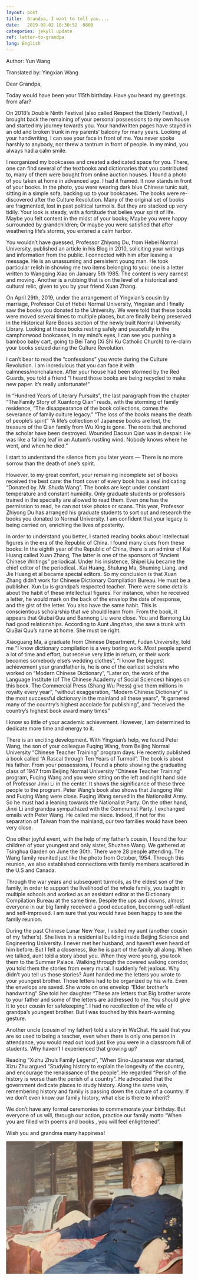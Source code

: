 ```yaml
---
layout: post
title:  Grandpa, I want to tell you....
date:   2019-08-02 18:30:52 -0800
categories: jekyll update
ref: letter-to-grandpa
lang: English
---
```


Author: Yun Wang

Translated by:  Yingxian Wang

Dear Grandpa,

Today would have been your 115th birthday. Have you heard my greetings from afar?

On 2018’s Double Ninth Festival (also called Respect the Elderly Festival), I brought back the remaining of your personal possessions to my own house and started my journey towards you. Your handwritten pages have stayed in an old and broken trunk in my parents’ balcony for many years. Looking at your handwriting, I can see your face in front of me. You never spoke harshly to anybody, nor threw a tantrum in front of people. In my mind, you always had a calm smile.

I reorganized my bookcases and created a dedicated space for you. There, one can find several of the textbooks and dictionaries that you contributed to, many of them were bought from online auction houses. I found a photo of you taken at home in advanced age. I had it framed. It now stands in front of your books. In the photo, you were wearing dark blue Chinese tunic suit, sitting in a simple sofa, backing up to your bookcases. The books were re-discovered after the Culture Revolution. Many of the original set of books are fragmented, lost in past political turmoils. But they are stacked up very tidily. Your look is steady, with a fortitude that belies your spirit of life. Maybe you felt content in the midst of your books; Maybe you were happy surrounded by grandchildren; Or maybe you were satisfied that after weathering life’s storms, you entered a calm harbor.

You wouldn’t have guessed,  Professor Zhiyong Du, from Hebei Normal University, published an article in his Blog in 2010, soliciting your writings and information from the public. I connected with him after leaving a message. He is an unassuming and persistent young man. He took particular relish in showing me two items belonging to you: one is a letter written to Wangqing Xiao on January 5th 1985. The content is very earnest and moving. Another is a rubbing that is on the level of a historical and cultural relic, given to you by your friend Xuan Zhang.

On April 29th, 2019, under the arrangement of Yingxian’s cousin by marriage, Professor Cui of Hebei Normal University, Yingxian and I finally saw the books you donated to the University. We were told that these books were moved several times to multiple places, but are finally being preserved in the Historical Rare Books section of the newly built Normal University Library. Looking at these books resting safely and peacefully in the camphorwood bookcases, in my mind’s eyes, I can see you pushing a bamboo baby cart, going to  Bei Tang (Xi Shi Ku Catholic Church) to re-claim your books seized during the Culture Revolution.

I can’t bear to read the “confessions” you wrote during the Culture Revolution. I am incredulous that you can face it with calmness/nonchalance. After your house had been stormed by the Red Guards,  you told a friend “I heard those books are being recycled to make new paper. It’s really unfortunate!”


In “Hundred Years of Literary Pursuits”, the last paragraph from the chapter “The Family Story of Xuantong Qian” reads, with the storming of family residence, “The disappearance of the book collections, comes the severance of family culture legacy.” “The loss of the books means the death of people’s spirit” “A life’s collection of Japanese books are lost, the treasure of the Qian family from Wu Xing is gone. The roots that anchored the scholar have been destroyed. Wounded Daosun Qian was in despair. He was like a falling leaf in an Autum’s rustling wind. Nobody knows where he went, and when he died.”

I start to understand the silence from you later years — There is no more sorrow than the death of one’s spirit.

However, to my great comfort, your remaining incomplete set of books received the best care: the front cover of every book has a seal indicating “Donated by. Mr. Shuda Wang”. The books are kept under constant temperature and constant humidity. Only graduate students or professors trained in the specialty are allowed to read them. Even one has the permission to read, he can not take photos or scans. This year, Professor Zhiyong Du has arranged his graduate students to sort out and research the books you donated to Normal University. I am confident that your legacy is being carried on, enriching the lives of posterity.

In order to understand you better, I started reading books about intellectual figures in the era of the Republic of China. I found many clues from these books: In the eighth year of the Republic of China, there is an admirer of Kai Huang called Xuan Zhang, The latter is one of the sponsors of “Ancient Chinese Writings” periodical. Under his insistence, Shipei Liu became the chief editor of the periodical.. Kai Huang, Shulung Ma, Shuming Liang, and Jie Huang et al became special editors. So my conclusion is that Xuan Zhang didn’t work for Chinese Dictionary Compilation Bureau. He must be a publisher. Xun Lu is grandpa’s respected teacher. There were some details about the habit of these intellectual figures. For instance, when he received a letter, he would mark on the back of the envelop the date of response, and the gist of the letter. You also have the same habit. This is conscientious scholarship that we should learn from. From the book, it appears that Qiubai Quu and Bannong Liu were close. You and Bannong Liu had good relationships. According to Aunt Jingzhao, she saw a trunk with QiuBai Quu’s name at home. She must be right. 
 
Xiaoguang Ma, a graduate from Chinese Department, Fudan University, told me “I know dictionary compilation is a very boring work. Most people spend a lot of time and effort, but receive very little in return, or their work becomes somebody else’s wedding clothes”, “I know the biggest achievement your grandfather is, he is one of the earliest scholars who worked on “Modern Chinese Dictionary”, “Later on, the work of the Language Institute (of The Chinese Academy of Social Sciences) hinges on this book. The Commercial Press (Shang Wu Press) give them millions in royalty every year”, “without exaggeration, “Modern Chinese Dictionary” is the most successful dictionary in the mainland all these years”, “it garnered many of the country’s highest accolade for publishing”, and “received the country’s highest book award many times”

I know so little of your academic achievement. However, I am determined to dedicate more time and energy to it.

There is an exciting development. With Yingxian’s help, we found Peter Wang,  the son of your colleague Fuqing Wang, from Beijing Normal University “Chinese Teacher Training” program days. He recently published a book called “A Rascal through Ten Years of Turmoil”. The book is about his father. From your possessions, I found a photo showing the graduating class of 1947 from Beijing Normal University “Chinese Teacher Training” program, Fuqing Wang and you were sitting on the left and right hand side of Professor Jinxi Li in the center. It shows the significance of these three people to the program. Peter Wang’s book also shows that Jiangong Wei and Fuqing Wang were close. Fuqing Wang served in the Nationalist Army. So he must had a leaning towards the Nationalist Party. On the other hand, Jinxi Li and grandpa sympathized with the Communist Party. I exchanged emails with Peter Wang. He called me niece. Indeed, if not for the separation of Taiwan from the mainland, our two families would have been very close.

One other joyful event, with the help of my father’s cousin, I found the four children of your youngest and only sister, Shuzhen Wang. We gathered at Tsinghua Garden on June the 30th. There were 28 people attending. The Wang family reunited just like the photo from October, 1954. Through this reunion, we also established connections with family members scattered in the U.S and Canada.

Through the war years and subsequent turmoils, as the eldest son of the family, in order to support the livelihood of the whole family, you taught in multiple schools and worked as an assistant editor at the Dictionary Compilation Bureau at the same time. Despite the ups and downs, almost everyone in our big family received a good education, becoming self-reliant and self-improved. I am sure that you would have been happy to see the family reunion.

During the past Chinese Lunar New Year, I visited my aunt (another cousin of my father’s). She lives in a residential building inside Beijing Science and Engineering University.  I never met her husband, and haven’t even heard of him before. But I felt a closeness, like he is part of the family all along. When we talked, aunt told a story about you. When they were young, you took them to the Summer Palace. Walking through the covered walking corridor, you told them the stories from every mural.  I suddenly felt jealous. Why didn’t you tell us those stories? Aunt handed me the letters you wrote to your youngest brother. Those letters had to be organized by his wife. Even the envelops are saved.  She wrote on one envelop “Elder brother’s handwriting” She told her daughter “These are letters that Big brother wrote to your father and some of the letters are addressed to me. You should give it to your cousin for safekeeping”. I had no recollection of the wife of grandpa’s youngest brother. But I was touched by this heart-warming gesture.

Another uncle (cousin of my father) told a story in WeChat. He said that you are so used to being a teacher, even when there is only one person in attendance, you would read out loud just like you were in a classroom full of students. Why haven’t I experienced that growing up?

Reading “Xizhu Zhu’s Family Legend”, “When Sino-Japanese war started, Xizu Zhu argued “Studying history to explain the longevity of the country, and encourage the renaissance of the people”. He regarded “Perish of the history is worse than the perish of a country”. He advocated that the government dedicate places to study history. Along the same vein, remembering history and family is passing down the culture of a country. If we don’t even know our family history, what else is there to inherit?

We don’t have any formal ceremonies to commemorate your birthday. But everyone of us will, through our action, practice our family motto “When you are filled with poems and books , you will feel enlightened”.

Wish you and grandma many happiness!

![image](/assets/imgs/shuda_wang_old.png "Elderly Shuda Wang at Home")
